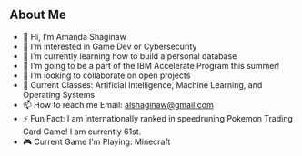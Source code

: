 ## About Me

- 👋 Hi, I’m Amanda Shaginaw
- 👀 I’m interested in Game Dev or Cybersecurity
- 🌱 I’m currently learning how to build a personal database
- 🎉 I'm going to be a part of the IBM Accelerate Program this summer!
- 💞️ I’m looking to collaborate on open projects
- 📓 Current Classes: Artificial Intelligence, Machine Learning, and Operating Systems
- 📫 How to reach me Email: alshaginaw@gmail.com
- ⚡ Fun Fact: I am internationally ranked in speedruning Pokemon Trading Card Game! I am currently 61st.
- 🎮 Current Game I'm Playing: Minecraft
<!---
ashaginaw/ashaginaw is a ✨ special ✨ repository because its `README.md` (this file) appears on your GitHub profile.
You can click the Preview link to take a look at your changes.
--->
